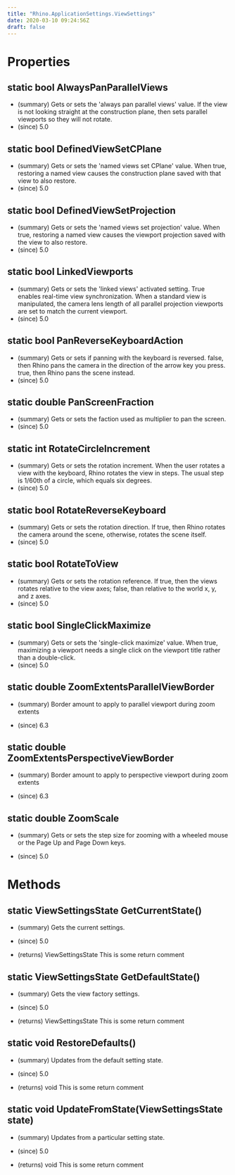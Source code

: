 ```yaml
---
title: "Rhino.ApplicationSettings.ViewSettings"
date: 2020-03-10 09:24:56Z
draft: false
---
```


# Properties
## static bool AlwaysPanParallelViews
- (summary) Gets or sets the 'always pan parallel views' value.
     If the view is not looking straight at the construction plane, then
     sets parallel viewports so they will not rotate.
- (since) 5.0
## static bool DefinedViewSetCPlane
- (summary) 
     Gets or sets the 'named views set CPlane' value.
     When true, restoring a named view causes the construction plane saved with that view to also restore.
- (since) 5.0
## static bool DefinedViewSetProjection
- (summary) 
     Gets or sets the 'named views set projection' value.
     When true, restoring a named view causes the viewport projection saved with the view to also restore.
- (since) 5.0
## static bool LinkedViewports
- (summary) 
     Gets or sets the 'linked views' activated setting.
     True enables real-time view synchronization.
     When a standard view is manipulated, the camera lens length of all parallel projection
     viewports are set to match the current viewport.
- (since) 5.0
## static bool PanReverseKeyboardAction
- (summary) Gets or sets if panning with the keyboard is reversed.
     false, then Rhino pans the camera in the direction of the arrow key you press.
     true, then Rhino pans the scene instead.
- (since) 5.0
## static double PanScreenFraction
- (summary) Gets or sets the faction used as multiplier to pan the screen.
- (since) 5.0
## static int RotateCircleIncrement
- (summary) 
     Gets or sets the rotation increment.
     When the user rotates a view with the keyboard, Rhino rotates the view in steps.
     The usual step is 1/60th of a circle, which equals six degrees.
- (since) 5.0
## static bool RotateReverseKeyboard
- (summary) 
     Gets or sets the rotation direction.
     If true, then Rhino rotates the camera around the scene, otherwise, rotates the scene itself.
- (since) 5.0
## static bool RotateToView
- (summary) 
     Gets or sets the rotation reference.
     If true, then the views rotates relative to the view axes; false, than relative to the world x, y, and z axes.
- (since) 5.0
## static bool SingleClickMaximize
- (summary) 
     Gets or sets the 'single-click maximize' value.
     When true, maximizing a viewport needs a single click on the viewport title rather than a double-click.
- (since) 5.0
## static double ZoomExtentsParallelViewBorder
- (summary) 
     Border amount to apply to parallel viewport during zoom extents
     
- (since) 6.3
## static double ZoomExtentsPerspectiveViewBorder
- (summary) 
     Border amount to apply to perspective viewport during zoom extents
     
- (since) 6.3
## static double ZoomScale
- (summary) 
     Gets or sets the step size for zooming with a wheeled mouse or the Page Up and Page Down keys.
     
- (since) 5.0
# Methods
## static ViewSettingsState GetCurrentState()
- (summary) 
     Gets the current settings.
     
- (since) 5.0
- (returns) ViewSettingsState This is some return comment
## static ViewSettingsState GetDefaultState()
- (summary) 
     Gets the view factory settings.
     
- (since) 5.0
- (returns) ViewSettingsState This is some return comment
## static void RestoreDefaults()
- (summary) 
     Updates from the default setting state.
     
- (since) 5.0
- (returns) void This is some return comment
## static void UpdateFromState(ViewSettingsState state)
- (summary) 
     Updates from a particular setting state.
     
- (since) 5.0
- (returns) void This is some return comment
